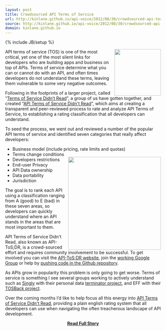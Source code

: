 ```yaml
---
layout: post
title: Crowdsourced API Terms of Service
url: http://kinlane.github.io/api-voice/2012/08/30/crowdsourced-api-terms-of-service/
source: http://kinlane.github.io/api-voice/2012/08/30/crowdsourced-api-terms-of-service/
domain: kinlane.github.io
---
```

{% include JB/setup %}<p><p><img src="https://s3.amazonaws.com/kinlane-productions/api-evangelist/terms-of-service/developer-rights.jpeg" alt="" width="150" align="right" /></p>
<p>API terms of service (TOS) is one of the most critical, yet one of the most silent links for developers who are building apps and business on top of APIs.  Terms of service determine what you can or cannot do with an API, and often times developers do not understand these terms, leaving them vulnerable to some very negative outcomes.</p>
<p>Following in the footprints of a larger project, called &ldquo;<a title="Terms of Service Didn't Read" href="http://tos-dr.info/">Terms of Service Didn&rsquo;t Read</a>&rdquo;, a group of us have gotten together,  and created &ldquo;<a title="API Terms of Service Didn't Read" href="http://api-tos-dr.info/">API Terms of Service Didn't Read</a>&rdquo;, which aims at creating a transparent and peer-reviewed process to rate and analyze API Terms of Service, to establishing a rating classification that all developers can understand.</p>
<p>To seed the process, we went out and reviewed a number of the popular API terms of service and identified seven categories that really affect developers:</p>
<ul class="mainlist">
<li>Business model (include pricing, rate limits and quotas)</li>
<li>Terms change conditions</li>
<img style="display: block; margin-left: auto; margin-right: auto;" src="https://s3.amazonaws.com/kinlane-productions/api-evangelist/terms-of-service/API-Terms-of-Service-Didnt-Read.png" alt="" width="300" align="right" />
<li>Developers restrictions</li>
<li>End-user Privacy</li>
<li>API Data ownership</li>
<li>Data portability</li>
<li>Jurisdiction</li>
</ul>
<p>The goal is to rank each API using a classification ranging from A (good) to E (bad) in these seven areas, so developers can quickly understand where an API stands in the areas that are most important to them.</p>
<p>API Terms of Service Didn't Read, also known as API-ToS;DR, is a crowd-sourced effort and requires community involvement to be successful.  To get involved you can visit the <a href="http://api-tos-dr.info/">API-ToS;DR website</a>, join the <a href="https://groups.google.com/forum/#!forum/api-tosdr">working Google Group</a> or help by <a href="https://github.com/tiborvass/ToS-DR">pushing code in the Github repository</a>.</p>
<p>As APIs grow in popularity this problem is only going to get worse.  Terms of service is something I see several groups working to actively understand such as <a title="Singly" href="http://www.singly.com">Singly</a> with their personal data <a title="terminator project" href="https://github.com/quartzjer/Singly/tree/master/Terminator">terminator project</a>, and EFF with their <a title="TOSBack Project" href="http://www.tosback.org/timeline.php">TOSBack project</a>.</p>
<p>Over the coming months I&rsquo;d like to help focus all this energy into <a title="API Terms of Service Didn't Read" href="https://dl.dropbox.com/u/84544713/apitos/index.html">API Terms of Service Didn't Read</a>, providing a plain english rating system that all developers can use when navigating the often treacherous landscape of API development.</p></p>
<center><p><a href="http://kinlane.github.io/api-voice/2012/08/30/crowdsourced-api-terms-of-service/" style='padding:25px; font-sze:18px; font-weight: bold;'>Read Full Story</a></p></center>
